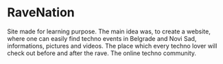 # RaveNation 
Site made for learning purpose. The main idea was, to create a website, where one can easily find techno events in Belgrade and Novi Sad, informations, pictures and videos. The place which every techno lover will check out before and after the rave. The online techno community.